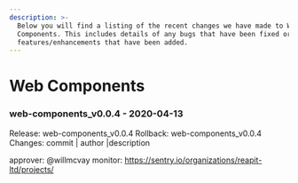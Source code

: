 ```yaml
---
description: >-
  Below you will find a listing of the recent changes we have made to Web
  Components. This includes details of any bugs that have been fixed or
  features/enhancements that have been added.
---
```


# Web Components
### web-components_v0.0.4 - 2020-04-13
  
Release: web-components_v0.0.4
Rollback: web-components_v0.0.4
Changes:
commit | author |description
  

approver: @willmcvay
monitor: https://sentry.io/organizations/reapit-ltd/projects/
    

